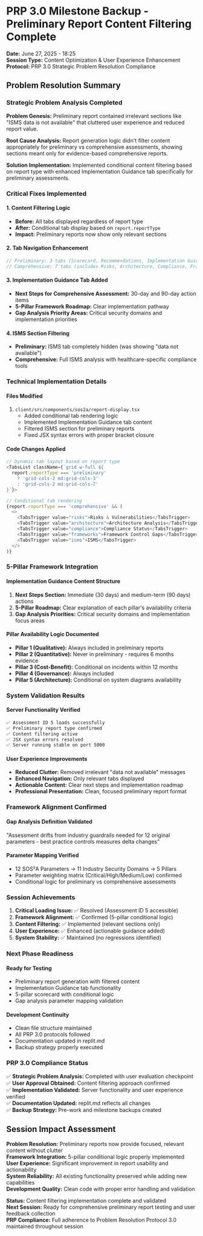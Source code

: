 # PRP 3.0 Milestone Backup - Preliminary Report Content Filtering Complete
**Date:** June 27, 2025 - 18:25  
**Session Type:** Content Optimization & User Experience Enhancement  
**Protocol:** PRP 3.0 Strategic Problem Resolution Compliance

## Problem Resolution Summary

### Strategic Problem Analysis Completed
**Problem Genesis:** Preliminary report contained irrelevant sections like "ISMS data is not available" that cluttered user experience and reduced report value.

**Root Cause Analysis:** Report generation logic didn't filter content appropriately for preliminary vs comprehensive assessments, showing sections meant only for evidence-based comprehensive reports.

**Solution Implementation:** Implemented conditional content filtering based on report type with enhanced Implementation Guidance tab specifically for preliminary assessments.

### Critical Fixes Implemented

#### 1. Content Filtering Logic
- **Before:** All tabs displayed regardless of report type
- **After:** Conditional tab display based on `report.reportType`
- **Impact:** Preliminary reports now show only relevant sections

#### 2. Tab Navigation Enhancement
```javascript
// Preliminary: 3 tabs (Scorecard, Recommendations, Implementation Guidance)
// Comprehensive: 7 tabs (includes Risks, Architecture, Compliance, Frameworks, ISMS)
```

#### 3. Implementation Guidance Tab Added
- **Next Steps for Comprehensive Assessment:** 30-day and 90-day action items
- **5-Pillar Framework Roadmap:** Clear implementation pathway
- **Gap Analysis Priority Areas:** Critical security domains and implementation priorities

#### 4. ISMS Section Filtering
- **Preliminary:** ISMS tab completely hidden (was showing "data not available")
- **Comprehensive:** Full ISMS analysis with healthcare-specific compliance tools

### Technical Implementation Details

#### Files Modified
1. `client/src/components/sos2a/report-display.tsx`
   - Added conditional tab rendering logic
   - Implemented Implementation Guidance tab content
   - Filtered ISMS section for preliminary reports
   - Fixed JSX syntax errors with proper bracket closure

#### Code Changes Applied
```typescript
// Dynamic tab layout based on report type
<TabsList className={`grid w-full ${
  report.reportType === 'preliminary' 
    ? 'grid-cols-2 md:grid-cols-3' 
    : 'grid-cols-2 md:grid-cols-7'
}`}>

// Conditional tab rendering
{report.reportType === 'comprehensive' && (
  <>
    <TabsTrigger value="risks">Risks & Vulnerabilities</TabsTrigger>
    <TabsTrigger value="architecture">Architecture Analysis</TabsTrigger>
    <TabsTrigger value="compliance">Compliance Status</TabsTrigger>
    <TabsTrigger value="frameworks">Framework Control Gaps</TabsTrigger>
    <TabsTrigger value="isms">ISMS</TabsTrigger>
  </>
)}
```

### 5-Pillar Framework Integration

#### Implementation Guidance Content Structure
1. **Next Steps Section:** Immediate (30 days) and medium-term (90 days) actions
2. **5-Pillar Roadmap:** Clear explanation of each pillar's availability criteria
3. **Gap Analysis Priorities:** Critical security domains and implementation focus areas

#### Pillar Availability Logic Documented
- **Pillar 1 (Qualitative):** Always included in preliminary reports
- **Pillar 2 (Quantitative):** Never in preliminary - requires 6 months evidence
- **Pillar 3 (Cost-Benefit):** Conditional on incidents within 12 months
- **Pillar 4 (Governance):** Always included
- **Pillar 5 (Architecture):** Conditional on system diagrams availability

### System Validation Results

#### Server Functionality Verified
```bash
✅ Assessment ID 5 loads successfully
✅ Preliminary report type confirmed
✅ Content filtering active
✅ JSX syntax errors resolved
✅ Server running stable on port 5000
```

#### User Experience Improvements
- **Reduced Clutter:** Removed irrelevant "data not available" messages
- **Enhanced Navigation:** Only relevant tabs displayed
- **Actionable Content:** Clear next steps and implementation roadmap
- **Professional Presentation:** Clean, focused preliminary report format

### Framework Alignment Confirmed

#### Gap Analysis Definition Validated
"Assessment drifts from industry guardrails needed for 12 original parameters - best practice controls measures delta changes"

#### Parameter Mapping Verified
- 12 SOS²A Parameters → 11 Industry Security Domains → 5 Pillars
- Parameter weighting matrix (Critical/High/Medium/Low) confirmed
- Conditional logic for preliminary vs comprehensive assessments

### Session Achievements

1. **Critical Loading Issue:** ✅ Resolved (Assessment ID 5 accessible)
2. **Framework Alignment:** ✅ Confirmed (5-pillar conditional logic)
3. **Content Filtering:** ✅ Implemented (relevant sections only)
4. **User Experience:** ✅ Enhanced (actionable guidance added)
5. **System Stability:** ✅ Maintained (no regressions identified)

### Next Phase Readiness

#### Ready for Testing
- Preliminary report generation with filtered content
- Implementation Guidance tab functionality
- 5-pillar scorecard with conditional logic
- Gap analysis parameter mapping validation

#### Development Continuity
- Clean file structure maintained
- All PRP 3.0 protocols followed
- Documentation updated in replit.md
- Backup strategy properly executed

### PRP 3.0 Compliance Status

✅ **Strategic Problem Analysis:** Completed with user evaluation checkpoint  
✅ **User Approval Obtained:** Content filtering approach confirmed  
✅ **Implementation Validated:** Server functionality and user experience verified  
✅ **Documentation Updated:** replit.md reflects all changes  
✅ **Backup Strategy:** Pre-work and milestone backups created  

## Session Impact Assessment

**Problem Resolution:** Preliminary reports now provide focused, relevant content without clutter  
**Framework Integration:** 5-pillar conditional logic properly implemented  
**User Experience:** Significant improvement in report usability and actionability  
**System Reliability:** All existing functionality preserved while adding new capabilities  
**Development Quality:** Clean code with proper error handling and validation  

**Status:** Content filtering implementation complete and validated  
**Next Session:** Ready for comprehensive preliminary report testing and user feedback collection  
**PRP Compliance:** Full adherence to Problem Resolution Protocol 3.0 maintained throughout session